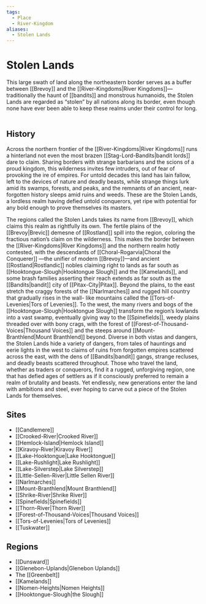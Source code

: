```yaml
---
tags:
  - Place
  - River-Kingdom
aliases:
  - Stolen Lands
---
```

# Stolen Lands
This large swath of land along the northeastern border serves as a buffer between [[Brevoy]] and the [[River-Kingdoms|River Kingdoms]]—traditionally the haunt of [[bandits]] and monstrous humanoids, the Stolen Lands are regarded as “stolen” by all nations along its border, even though none have ever been able to keep these realms under their control for long.  

## History
Across the northern frontier of the [[River-Kingdoms|River Kingdoms]] runs a hinterland not even the most brazen [[Stag-Lord-Bandits\|bandit lords]] dare to claim. Sharing borders with strange barbarians and the scions of a proud kingdom, this wilderness invites few intruders, out of fear of provoking the ire of empires. For untold decades this land has lain fallow, left to the devices of nature and deadly beasts, while strange things lurk amid its swamps, forests, and peaks, and the remnants of an ancient, near-forgotten history sleeps amid ruins and weeds. These are the Stolen Lands, a lordless realm having defied untold conquerors, yet ripe with potential for any bold enough to prove themselves its masters.

The regions called the Stolen Lands takes its name from [[Brevoy]], which claims this realm as rightfully its own. The fertile plains of the [[Brevoy|Brevic]] demesne of [[Rostland]] spill into the region, coloring the fractious nation’s claim on the wilderness. This makes the border between the [[River-Kingdoms|River Kingdoms]] and the northern realm hotly contested, with the descendants of [[Choral-Rogarvia|Choral the Conquerer]] —the unifier of modern [[Brevoy]]—and ancient [[Rostland|Rostlandic]] nobles claiming right to lands as far south as [[Hooktongue-Slough|Hooktongue Slough]] and the [[Kamelands]], and some brash families asserting their reach extends as far south as the [[Bandits|bandit]] city of [[Pitax-City|Pitax]]. Beyond the plains, to the east stretch the craggy forests of the [[Narlmarches]] and rugged hill country that gradually rises in the wall- like mountains called the [[Tors-of-Levenies|Tors of Levenies]]. To the west, the many rivers and bogs of the [[Hooktongue-Slough|Hooktongue Slough]] transform the region’s lowlands into a vast swamp, eventually giving way to the [[Spinefields]], weedy plains threaded over with bony crags, with the forest of [[Forest-of-Thousand-Voices|Thousand Voices]] and the steeps around [[Mount-Branthlend|Mount Branthlend]] beyond. Diverse in both vistas and dangers, the Stolen Lands hide a variety of dangers, from tales of hauntings and eerie lights in the west to claims of ruins from forgotten empires scattered across the east, with the dens of [[Bandits|bandit]] gangs, strange recluses, and deadly beasts scattered throughout. Those who travel the land, whether as traders or conquerors, find it a rugged, unforgiving region, one that has defied ages of settlers as if it consciously preferred to remain a realm of brutality and beasts. Yet endlessly, new generations enter the land with ambitions and steel, ever hoping to carve out a piece of the Stolen Lands for themselves.

## Sites
* [[Candlemere]]
* [[Crooked-River|Crooked River]]
* [[Hemlock-Island|Hemlock Island]]
* [[Kiravoy-River|Kiravoy River]]
* [[Lake-Hooktongue|Lake Hooktongue]]
* [[Lake-Rushlight|Lake Rushlight]]
* [[Lake-Silverstep|Lake Silverstep]]
* [[Little-Sellen-River|Little Sellen River]]
* [[Narlmarches]]
* [[Mount-Branthlend|Mount Branthlend]]
* [[Shrike-River|Shrike River]]
* [[Spinefields|Spinefields]]
* [[Thorn-River|Thorn River]]
* [[Forest-of-Thousand-Voices|Thousand Voices]]
* [[Tors-of-Levenies|Tors of Levenies]]
* [[Tuskwater]]
## Regions
* [[Dunsward]]
* [[Glenebon-Uplands|Glenebon Uplands]]
* The [[Greenbelt]]
* [[Kamelands]]
* [[Nomen-Heights|Nomen Heights]]
* [[Hooktongue-Slough|the Slough]]